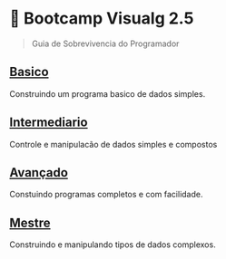 # :card_index: Bootcamp Visualg 2.5
> Guia de Sobrevivencia do Programador

## [Basico](1.basico.md/README.md)
Construindo um programa basico de dados simples.
## [Intermediario](2.intermediario.md/README.md)
Controle e manipulacão de dados simples e compostos
## [Avançado](3.avancado.md/README.md)
Constuindo programas completos e com facilidade.
## [Mestre](4.mestre.md/README.md)
Construindo e manipulando tipos de dados complexos.  